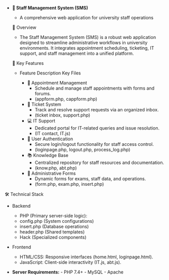 - **🏫 Staff Management System (SMS)**
   - A comprehensive web application for university staff operations
      
  🌟 Overview
  
  - The Staff Management System (SMS) is a robust web application designed to streamline administrative workflows in university environments.
   It integrates appointment scheduling, ticketing, IT support, and staff management into a unified platform.

  🔑 Key Features
  
  -  Feature	Description	Key Files
    
       -  📅 Appointment Management
            - Schedule and manage staff appointments with forms and forums.
            - (appform.php, cappform.php)
       - 🎫 Ticket System
            - Track and resolve support requests via an organized inbox.
            - (ticket inbox, support.php)
       - 💻 IT Support
            - Dedicated portal for IT-related queries and issue resolution.
         	- (IT contact, IT.js)
       - 🔐 User Authentication
            - Secure login/logout functionality for staff access control.
            - (loginpage.php, logout.php, process_log.php)
       - 📚 Knowledge Base
            - Centralized repository for staff resources and documentation.
            - (know.php, abt.php)
       - 📝 Administrative Forms
            - Dynamic forms for exams, staff data, and operations.
         	- (form.php, exam.php, insert.php)
     
 🛠️ Technical Stack
 
  - Backend
    
       - PHP (Primary server-side logic):
       - config.php (System configurations)
       - insert.php (Database operations)
       - header.php (Shared templates)
       - Hack (Specialized components)

  - Frontend
    
       - HTML/CSS: Responsive interfaces (home.html, loginpage.html).
       - JavaScript: Client-side interactivity (IT.js, abt.js).

- **Server Requirements:**
      - PHP 7.4+
      - MySQL
      - Apache
